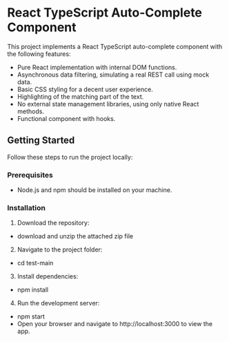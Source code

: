 # React TypeScript Auto-Complete Component

This project implements a React TypeScript auto-complete component with the following features:

- Pure React implementation with internal DOM functions.
- Asynchronous data filtering, simulating a real REST call using mock data.
- Basic CSS styling for a decent user experience.
- Highlighting of the matching part of the text.
- No external state management libraries, using only native React methods.
- Functional component with hooks.

## Getting Started

Follow these steps to run the project locally:

### Prerequisites

- Node.js and npm should be installed on your machine.

### Installation

1. Download the repository:

- download and unzip the attached zip file

2. Navigate to the project folder:

- cd test-main

3. Install dependencies:

- npm install

4. Run the development server:

- npm start
- Open your browser and navigate to http://localhost:3000 to view the app.
